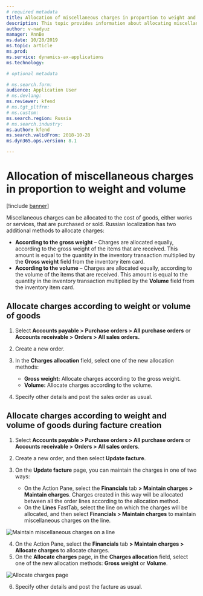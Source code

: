 ```yaml
---
# required metadata
title: Allocation of miscellaneous charges in proportion to weight and volume 
description: This topic provides information about allocating miscellaneous charges.
author: v-nadyuz
manager: AnnBe
ms.date: 10/28/2019
ms.topic: article
ms.prod: 
ms.service: dynamics-ax-applications
ms.technology: 

# optional metadata

# ms.search.form:  
audience: Application User
# ms.devlang: 
ms.reviewer: kfend
# ms.tgt_pltfrm: 
# ms.custom: 
ms.search.region: Russia
# ms.search.industry: 
ms.author: kfend
ms.search.validFrom: 2018-10-28
ms.dyn365.ops.version: 8.1

---
```


# Allocation of miscellaneous charges in proportion to weight and volume
[!include [banner](../includes/banner.md)]

Miscellaneous charges can be allocated to the cost of goods, either works or services, that are purchased or sold. Russian localization has two additional methods to allocate charges:

- **According to the gross weight** – Charges are allocated equally, according to the gross weight of the items that are received. This amount is equal to the quantity in the inventory transaction multiplied by the **Gross weight** field from the inventory item card.
- **According to the volume** – Charges are allocated equally, according to the volume of the items that are received. This amount is equal to the quantity in the inventory transaction multiplied by the **Volume** field from the inventory item card.

## Allocate charges according to weight or volume of goods

1. Select **Accounts payable \> Purchase orders \> All purchase orders** or **Accounts receivable \> Orders \> All sales orders.**
2. Create a new order.
3. In the **Charges allocation** field, select one of the new allocation methods:

    - **Gross weight:** Allocate charges according to the gross weight.
    - **Volume:** Allocate charges according to the volume.

4. Specify other details and post the sales order as usual.

## Allocate charges according to weight and volume of goods during facture creation

1. Select **Accounts payable \> Purchase orders \> All purchase orders** or **Accounts receivable \> Orders \> All sales orders**.
2. Create a new order, and then select **Update facture**.
3. On the **Update facture** page, you can maintain the charges in one of two ways:

    - On the Action Pane, select the **Financials** tab **\> Maintain charges \> Maintain charges**. Charges created in this way will be allocated between all the order lines according to the allocation method.
    - On the **Lines** FastTab, select the line on which the charges will be allocated, and then select **Financials \> Maintain charges** to maintain miscellaneous charges on the line.

![Maintain miscellaneous charges on a line](media/1%20Update%20facture.png)

4. On the Action Pane, select the **Financials** tab **\> Maintain charges \> Allocate charges** to allocate charges.
5. On the **Allocate charges** page, in the **Charges allocation** field, select one of the new allocation methods: **Gross weight** or **Volume**.

![Allocate charges page](media/2%20Allocate%20charges.png)

6. Specify other details and post the facture as usual.
